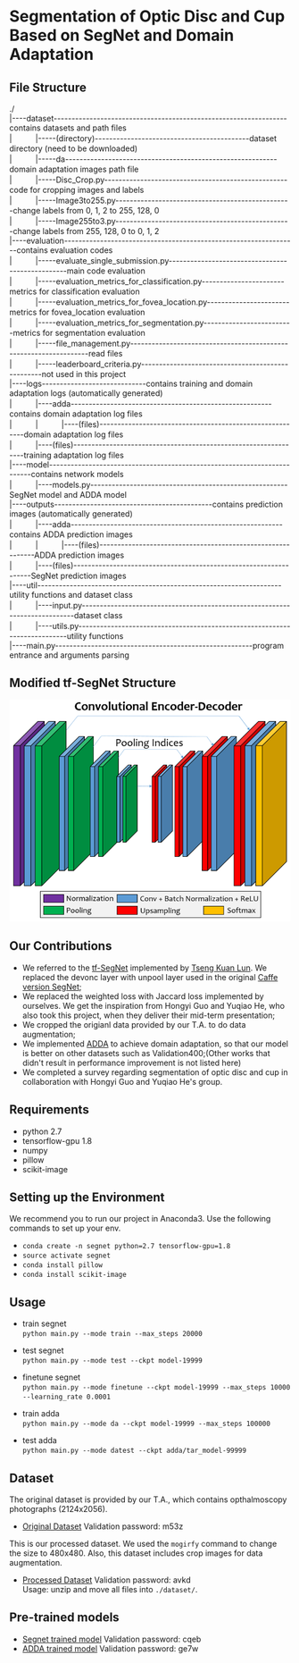 # Segmentation of Optic Disc and Cup Based on SegNet and Domain Adaptation
## File Structure
./  
|----dataset-----------------------------------------------------------------contains datasets and path files  
|　　　|-----(directory)-------------------------------------------dataset directory (need to be downloaded)  
|　　　|-----da-----------------------------------------------------------domain adaptation images path file  
|　　　|-----Disc_Crop.py---------------------------------------------------code for cropping images and labels  
|　　　|-----Image3to255.py-------------------------------------------------change labels from 0, 1, 2 to 255, 128, 0  
|　　　|-----Image255to3.py-------------------------------------------------change labels from 255, 128, 0 to 0, 1, 2   
|----evaluation-----------------------------------------------------------------contains evaluation codes     
|　　　|-----evaluate_single_submission.py-------------------------------------------------main code evaluation  
|　　　|-----evaluation_metrics_for_classification.py-----------------------metrics for classification evaluation  
|　　　|-----evaluation_metrics_for_fovea_location.py-----------------------metrics for fovea_location evaluation   
|　　　|-----evaluation_metrics_for_segmentation.py-------------------------metrics for segmentation evaluation   
|　　　|-----file_management.py------------------------------------------------------------------read files  
|　　　|-----leaderboard_criteria.py--------------------------------------------------not used in this project   
|----logs-----------------------------contains training and domain adaptation logs (automatically generated)  
|　　　|----adda--------------------------------------------------------contains domain adaptation log files  
|　　　|　　　|----(files)---------------------------------------------------------domain adaptation log files  
|　　　|----(files)----------------------------------------------------------------training adaptation log files  
|----model-------------------------------------------------------------------------contains network models  
|　　　|----models.py-------------------------------------------------------SegNet model and ADDA model  
|----outputs--------------------------------------------contains prediction images (automatically generated)  
|　　　|----adda-----------------------------------------------------------contains ADDA prediction images  
|　　　|　　　|----(files)------------------------------------------------------------ADDA prediction images  
|　　　|----(files)------------------------------------------------------------------SegNet prediction images  
|----util--------------------------------------------------------------------utility functions and dataset class  
|　　　|----input.py----------------------------------------------------------------------------dataset class  
|　　　|----utils.py---------------------------------------------------------------------------utility functions  
|----main.py-------------------------------------------------------program entrance and arguments parsing

## Modified tf-SegNet Structure
![alt text](/SegNet_modified.png "Title")

## Our Contributions
* We referred to the [tf-SegNet](https://github.com/tkuanlun350/Tensorflow-SegNet "Title") implemented by [Tseng Kuan Lun](https://github.com/tkuanlun350 "title"). We replaced the devonc layer with unpool layer used in the original [Caffe version SegNet](https://github.com/alexgkendall/caffe-segnet "Title");
* We replaced the weighted loss with Jaccard loss implemented by ourselves. We get the inspiration from Hongyi Guo and Yuqiao He, who also took this project, when they deliver their mid-term presentation;
* We cropped the origianl data provided by our T.A. to do data augmentation;
* We implemented [ADDA](http://openaccess.thecvf.com/content_cvpr_2017/papers/Tzeng_Adversarial_Discriminative_Domain_CVPR_2017_paper.pdf "Title") to achieve domain adaptation, so that our model is better on other datasets such as Validation400;(Other works that didn't result in performance improvement is not listed here)
* We completed a survey regarding segmentation of optic disc and cup in collaboration with Hongyi Guo and Yuqiao He's group.

## Requirements
* python 2.7
* tensorflow-gpu 1.8
* numpy
* pillow
* scikit-image

## Setting up the Environment
We recommend you to run our project in Anaconda3. Use the following commands to set up your env.
- `conda create -n segnet python=2.7 tensorflow-gpu=1.8`
- `source activate segnet`
- `conda install pillow`
- `conda install scikit-image`


## Usage
- train segnet  
`python main.py --mode train --max_steps 20000`

- test segnet  
`python main.py --mode test --ckpt model-19999`

- finetune segnet  
`python main.py --mode finetune --ckpt model-19999 --max_steps 10000 --learning_rate 0.0001`

- train adda  
`python main.py --mode da --ckpt model-19999 --max_steps 100000`

- test adda  
`python main.py --mode datest --ckpt adda/tar_model-99999`

## Dataset
The original dataset is provided by our T.A., which contains opthalmoscopy photographs (2124x2056).  
- [Original Dataset](https://pan.baidu.com/share/init?surl=AIhsyDsmYeg84izrMR0eNQ "Title") Validation password: m53z  

This is our processed dataset. We used the `mogirfy` command to change the size to 480x480. Also, this dataset includes crop images for data augmentation. 
- [Processed Dataset](https://pan.baidu.com/s/15B40Q4Qz5se3yV12UiLJbw "Title") Validation password: avkd  
Usage: unzip and move all files into `./dataset/`.  

## Pre-trained models
- [Segnet trained model](https://pan.baidu.com/s/16WHkvr4wdll6sT3Sc_A7_g "Title") Validation password: cqeb  
- [ADDA trained model](https://pan.baidu.com/s/1bBLX5BMn0q_0Qibq9-vGpA "Title") Validation password: ge7w  
